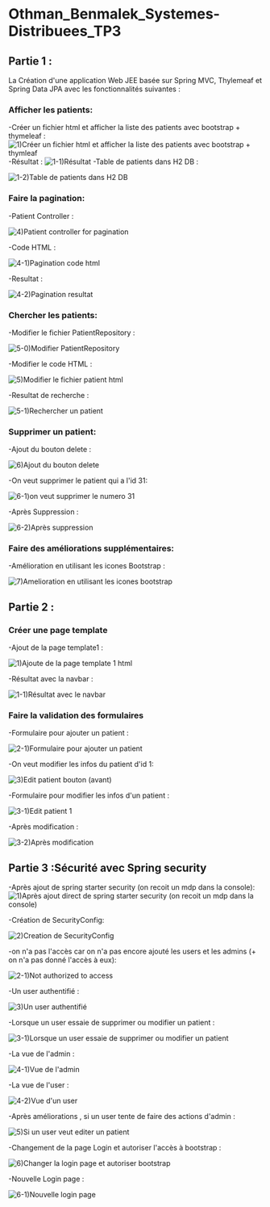 # Othman_Benmalek_Systemes-Distribuees_TP3

## Partie 1 :
La Création d'une application Web JEE basée sur Spring MVC, Thylemeaf et Spring Data JPA avec les fonctionnalités suivantes :

### Afficher les patients:
   -Créer un fichier html et afficher la liste des patients avec bootstrap + thymeleaf :
![1)Créer un fichier html et afficher la liste des patients avec bootstrap + thymleaf](https://github.com/OTHMAN-BENMALEK/Othman_Benmalek_Systemes-Distribues_TP3/assets/159661363/c95ebabf-3425-4f7a-b1f7-5a2bcdb1cb25)
   -Résultat :
![1-1)Résultat ](https://github.com/OTHMAN-BENMALEK/Othman_Benmalek_Systemes-Distribues_TP3/assets/159661363/a73e382e-3a72-4241-849f-134bd3b3ddf5)
   -Table de patients dans H2 DB :
   
![1-2)Table de patients dans H2 DB](https://github.com/OTHMAN-BENMALEK/Othman_Benmalek_Systemes-Distribues_TP3/assets/159661363/7853119f-9d64-4722-a366-437fa29ba48b)

### Faire la pagination:
   -Patient Controller : 
   
![4)Patient controller for pagination ](https://github.com/OTHMAN-BENMALEK/Othman_Benmalek_Systemes-Distribues_TP3/assets/159661363/7f389708-97c8-4478-a163-d7c78faa4c6c)

   -Code HTML :

![4-1)Pagination code html ](https://github.com/OTHMAN-BENMALEK/Othman_Benmalek_Systemes-Distribues_TP3/assets/159661363/f19b43f1-001c-4fd9-a3d8-104081dda12e)

   -Resultat :
   
![4-2)Pagination resultat](https://github.com/OTHMAN-BENMALEK/Othman_Benmalek_Systemes-Distribues_TP3/assets/159661363/5aac1365-31be-4013-aff4-8dea8624e224)

### Chercher les patients:
   -Modifier le fichier PatientRepository :
   
![5-0)Modifier PatientRepository ](https://github.com/OTHMAN-BENMALEK/Othman_Benmalek_Systemes-Distribues_TP3/assets/159661363/ed3330d8-f8bb-4dda-a335-786d26cf83c3)

   -Modifier le code HTML :
   
![5)Modifier le fichier patient html](https://github.com/OTHMAN-BENMALEK/Othman_Benmalek_Systemes-Distribues_TP3/assets/159661363/882de00d-70f9-49c4-8db6-76827a16cee5)

   -Resultat de recherche :

   ![5-1)Rechercher un patient](https://github.com/OTHMAN-BENMALEK/Othman_Benmalek_Systemes-Distribues_TP3/assets/159661363/cb010d6a-f7ee-403b-a761-0d9a81c179cb)


### Supprimer un patient:

   -Ajout du bouton delete :
   
![6)Ajout du bouton delete](https://github.com/OTHMAN-BENMALEK/Othman_Benmalek_Systemes-Distribues_TP3/assets/159661363/e101073f-e65d-450f-bfff-fb9004dfdfa2)

   -On veut supprimer le patient qui a l'id 31:

![6-1)on veut supprimer le numero 31](https://github.com/OTHMAN-BENMALEK/Othman_Benmalek_Systemes-Distribues_TP3/assets/159661363/142217d4-fbce-423f-921f-addd02e9639a)

   -Après Suppression :
   
![6-2)Après suppression](https://github.com/OTHMAN-BENMALEK/Othman_Benmalek_Systemes-Distribues_TP3/assets/159661363/d70ab101-5940-4395-8044-414552fbe6ce)

### Faire des améliorations supplémentaires:
   -Amélioration en utilisant les icones Bootstrap :

![7)Amelioration en utilisant les icones bootstrap ](https://github.com/OTHMAN-BENMALEK/Othman_Benmalek_Systemes-Distribues_TP3/assets/159661363/c542cd33-d31e-4eee-8031-0dd03084227d)



## Partie 2 :

### Créer une page template
  -Ajout de la page template1 :
  
![1)Ajoute de la page template 1 html](https://github.com/OTHMAN-BENMALEK/Othman_Benmalek_Systemes-Distribues_TP3/assets/159661363/83d43391-17f1-4325-b50b-ca4f404f6252)

  -Résultat avec la navbar :
  
![1-1)Résultat avec le navbar](https://github.com/OTHMAN-BENMALEK/Othman_Benmalek_Systemes-Distribues_TP3/assets/159661363/f9d88fa3-c69b-4953-ab2b-576604da33b3)

  
### Faire la validation des formulaires

  -Formulaire pour ajouter un patient :
  
![2-1)Formulaire pour ajouter un patient](https://github.com/OTHMAN-BENMALEK/Othman_Benmalek_Systemes-Distribues_TP3/assets/159661363/ed9a34c9-6080-4cdf-8085-ad917fb67705)


  -On veut modifier les infos du patient d'id 1:
  
![3)Edit patient bouton (avant)](https://github.com/OTHMAN-BENMALEK/Othman_Benmalek_Systemes-Distribues_TP3/assets/159661363/589bf743-85ed-4624-972e-d66331cad51b)


  -Formulaire pour modifier les infos d'un patient :

  ![3-1)Edit patient 1 ](https://github.com/OTHMAN-BENMALEK/Othman_Benmalek_Systemes-Distribues_TP3/assets/159661363/ea081a88-7baf-472f-92ae-6d3698fb3550)

  -Après modification :

  ![3-2)Après modification ](https://github.com/OTHMAN-BENMALEK/Othman_Benmalek_Systemes-Distribues_TP3/assets/159661363/77314845-b15c-4031-9d30-ed2d353038c6)




## Partie 3 :Sécurité avec Spring security 

   -Après ajout de spring starter security (on recoit un mdp dans la console):
![1)Après ajout direct de spring starter security (on recoit un mdp dans la console)](https://github.com/OTHMAN-BENMALEK/Othman_Benmalek_Systemes-Distribues_TP3/assets/159661363/74c45f90-e563-46d6-a9bb-c938c8870074)


   -Création de SecurityConfig:

![2)Creation de SecurityConfig](https://github.com/OTHMAN-BENMALEK/Othman_Benmalek_Systemes-Distribues_TP3/assets/159661363/0e281ce7-1a5e-4785-9cac-f611c861994a)

   -on n'a pas l'accès car on n'a pas encore ajouté les users et les admins (+ on n'a pas donné l'accès à eux): 

![2-1)Not authorized to access ](https://github.com/OTHMAN-BENMALEK/Othman_Benmalek_Systemes-Distribues_TP3/assets/159661363/72ac7610-7f23-4a5d-a67b-58f155db77ac)

   -Un user authentifié :

![3)Un user authentifié ](https://github.com/OTHMAN-BENMALEK/Othman_Benmalek_Systemes-Distribues_TP3/assets/159661363/521af64e-ac6a-45f3-aba3-840742d070a5)

   -Lorsque un user essaie de supprimer ou modifier un patient :

![3-1)Lorsque un user essaie de supprimer ou modifier un patient](https://github.com/OTHMAN-BENMALEK/Othman_Benmalek_Systemes-Distribues_TP3/assets/159661363/7bce9f39-9467-488b-9797-4870ddd27a18)

   -La vue de l'admin :

![4-1)Vue de l'admin ](https://github.com/OTHMAN-BENMALEK/Othman_Benmalek_Systemes-Distribues_TP3/assets/159661363/ba9f5987-b662-4d4c-9526-c8851078d16f)

   -La vue de l'user :

![4-2)Vue d'un user](https://github.com/OTHMAN-BENMALEK/Othman_Benmalek_Systemes-Distribues_TP3/assets/159661363/2330a8a0-57bb-4d4c-a8bf-aac07b3fb75b)

   -Après améliorations , si un user tente de faire des actions d'admin :

![5)Si un user veut editer un patient ](https://github.com/OTHMAN-BENMALEK/Othman_Benmalek_Systemes-Distribues_TP3/assets/159661363/d7a32709-023e-46a5-b9fa-87513f0731e5)

   -Changement de la page Login et autoriser l'accès à bootstrap :

![6)Changer la login page et autoriser bootstrap ](https://github.com/OTHMAN-BENMALEK/Othman_Benmalek_Systemes-Distribues_TP3/assets/159661363/48334797-6031-4560-8802-26cfb7cdd057)

   -Nouvelle Login page :

![6-1)Nouvelle login page ](https://github.com/OTHMAN-BENMALEK/Othman_Benmalek_Systemes-Distribues_TP3/assets/159661363/3cf488b8-ecac-43df-a455-a3d583ae0ec9)

